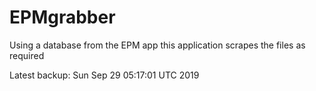 # EPMgrabber
Using a database from the EPM app this application scrapes the files as required


Latest backup: Sun Sep 29 05:17:01 UTC 2019
